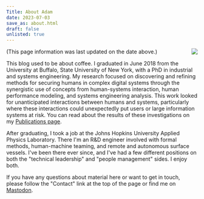 ```yaml
---
Title: About Adam
date: 2023-07-03
save_as: about.html
draft: false
unlisted: true
---
```


<img align="right" src="/adam2-1.webp">

(This page information was last updated on the date above.)

This blog used to be about coffee. I graduated in June 2018 from the University at Buffalo, State University of New York, with a PhD in industrial and systems engineering. My research focused on discovering and refining methods for securing humans in complex digital systems through the synergistic use of concepts from human-systems interaction, human performance modeling, and systems engineering analysis. This work looked for unanticipated interactions between humans and systems, particularly where these interactions could unexpectedly put users or large information systems at risk. You can read about the results of these investigations on my [Publications page](https://appliedcaffeine.org/publications.html).

After graduating, I took a job at the Johns Hopkins University Applied Physics Laboratory. There I'm an R&D engineer involved with formal methods, human-machine teaming, and remote and autonomous surface vessels. I've been there ever since, and I've had a few different positions on both the "technical leadership" and "people management" sides. I enjoy both.

If you have any questions about material here or want to get in touch, please follow the "Contact" link at the top of the page or find me on <a rel = "me" href=https://hci.social/@neutrinos4all>Mastodon</a>.
